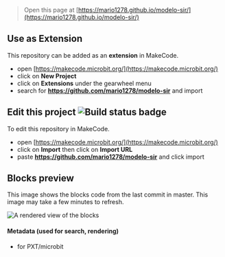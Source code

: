 
> Open this page at [https://mario1278.github.io/modelo-sir/](https://mario1278.github.io/modelo-sir/)

## Use as Extension

This repository can be added as an **extension** in MakeCode.

* open [https://makecode.microbit.org/](https://makecode.microbit.org/)
* click on **New Project**
* click on **Extensions** under the gearwheel menu
* search for **https://github.com/mario1278/modelo-sir** and import

## Edit this project ![Build status badge](https://github.com/mario1278/modelo-sir/workflows/MakeCode/badge.svg)

To edit this repository in MakeCode.

* open [https://makecode.microbit.org/](https://makecode.microbit.org/)
* click on **Import** then click on **Import URL**
* paste **https://github.com/mario1278/modelo-sir** and click import

## Blocks preview

This image shows the blocks code from the last commit in master.
This image may take a few minutes to refresh.

![A rendered view of the blocks](https://github.com/mario1278/modelo-sir/raw/master/.github/makecode/blocks.png)

#### Metadata (used for search, rendering)

* for PXT/microbit
<script src="https://makecode.com/gh-pages-embed.js"></script><script>makeCodeRender("{{ site.makecode.home_url }}", "{{ site.github.owner_name }}/{{ site.github.repository_name }}");</script>
